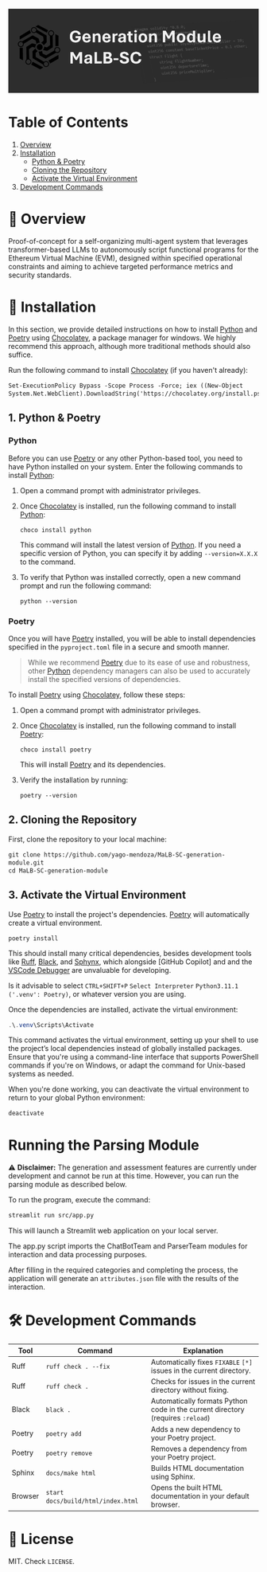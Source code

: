 
<!-- SOURCE -->
<!-- https://github.com/princeton-nlp/SWE-agent/blob/main/README.md -->

<p align="center">
  <a href="https://www.google.com/">
    <img src="assets/banner.PNG" />
  </a>
</p>

<!-- <p align="center">
  <a href="https://swe-agent.com"><strong>Website & Demo</strong></a>&nbsp; | &nbsp;
  <a href="https://discord.gg/AVEFbBn2rH"><strong>Discord</strong></a>&nbsp; | &nbsp;
  <strong>Paper [coming April 10th]</strong>
</p> -->

# Table of Contents

1. [Overview](#overview)
2. [Installation](#installation)
   - [Python & Poetry](#python-and-poetry)
   - [Cloning the Repository](#cloning-the-repository)
   - [Activate the Virtual Environment](#activate-the-virtual-environment)
3. [Development Commands](#development-commands)


# 👋 Overview <a name="overview"></a>
Proof-of-concept for a self-organizing multi-agent system that leverages transformer-based LLMs to autonomously script functional programs for the Ethereum Virtual Machine (EVM), designed within specified operational constraints and aiming to achieve targeted performance metrics and security standards.

<!-- <p align="center">
  <img src="assets/workflow.png" style="width: 90%; height: auto;">
</p> -->

# 🔧 Installation <a name="installation"></a>

In this section, we provide detailed instructions on how to install [Python](https://www.python.org/downloads/) and [Poetry](https://python-poetry.org/) using [Chocolatey](https://chocolatey.org/), a package manager for windows. We highly recommend this approach, although more traditional methods should also suffice. 

Run the following command to install [Chocolatey](https://chocolatey.org/) (if you haven't already):

  ```shell
  Set-ExecutionPolicy Bypass -Scope Process -Force; iex ((New-Object System.Net.WebClient).DownloadString('https://chocolatey.org/install.ps1'))
  ```

## 1. Python & Poetry <a name="python-and-poetry"></a>

### Python

Before you can use [Poetry](https://python-poetry.org/) or any other Python-based tool, you need to have Python installed on your system. Enter the following commands to install [Python](https://www.python.org/downloads/):

1. Open a command prompt with administrator privileges.

2. Once [Chocolatey](https://chocolatey.org/) is installed, run the following command to install [Python](https://www.python.org/downloads/):

    ```shell
    choco install python
    ```

    This command will install the latest version of [Python](https://www.python.org/downloads/). If you need a specific version of Python, you can specify it by adding `--version=X.X.X` to the command.

3. To verify that Python was installed correctly, open a new command prompt and run the following command:

   ```shell
   python --version
   ```

### Poetry

Once you will have [Poetry](https://python-poetry.org/) installed, you will be able to install dependencies specified in the `pyproject.toml` file in a secure and smooth manner. 

> While we recommend [Poetry](https://python-poetry.org/) due to its ease of use and robustness, other [Python](https://www.python.org/downloads/) dependency managers can also be used to accurately install the specified versions of dependencies.

To install [Poetry](https://python-poetry.org/) using [Chocolatey](https://chocolatey.org/), follow these steps:

1. Open a command prompt with administrator privileges.

2. Once [Chocolatey](https://chocolatey.org/) is installed, run the following command to install [Poetry](https://python-poetry.org/):

    ```shell
    choco install poetry
    ```

    This will install [Poetry](https://python-poetry.org/) and its dependencies.

3. Verify the installation by running:

    ```shell
    poetry --version
    ```

## 2. Cloning the Repository <a name="cloning-the-repository"></a>

  First, clone the repository to your local machine:

  ```shell
  git clone https://github.com/yago-mendoza/MaLB-SC-generation-module.git
  cd MaLB-SC-generation-module
  ```

## 3. Activate the Virtual Environment <a name="activate-the-virtual-environment"></a>

  Use [Poetry](https://python-poetry.org/) to install the project's dependencies. [Poetry](https://python-poetry.org/) will automatically create a virtual environment.

  ```shell
  poetry install
  ```

  This should install many critical dependencies, besides development tools like [Ruff](https://docs.astral.sh/ruff/), [Black](https://github.com/psf/black), and [Sphynx](https://www.sphinx-doc.org/en/master/), which alongside [GitHub Copilot] and and the [VSCode Debugger]() are unvaluable for developing.

  Is it advisable to select `CTRL+SHIFT+P` `Select Interpreter` `Python3.11.1 ('.venv': Poetry)`, or whatever version you are using.

  Once the dependencies are installed, activate the virtual environment:

  ```powershell
  .\.venv\Scripts\Activate
  ```

  This command activates the virtual environment, setting up your shell to use the project’s local dependencies instead of globally installed packages. Ensure that you're using a command-line interface that supports PowerShell commands if you're on Windows, or adapt the command for Unix-based systems as needed.

  When you're done working, you can deactivate the virtual environment to return to your global Python environment:

  ```powershell
  deactivate
  ```

# Running the Parsing Module <a name="development-commands"></a>

⚠️ **Disclaimer:** The generation and assessment features are currently under development and cannot be run at this time. However, you can run the parsing module as described below.

To run the program, execute the command:

```bash
streamlit run src/app.py
```

This will launch a Streamlit web application on your local server.

The app.py script imports the ChatBotTeam and ParserTeam modules for interaction and data processing purposes.

After filling in the required categories and completing the process, the application will generate an `attributes.json` file with the results of the interaction.

# 🛠 Development Commands <a name="development-commands"></a>

| Tool    | Command                           | Explanation                                                  |
|---------|-----------------------------------|--------------------------------------------------------------|
| Ruff    | `ruff check . --fix`                    | Automatically fixes `FIXABLE` `[*]` issues in the current directory.         |
| Ruff    | `ruff check .`                    | Checks for issues in the current directory without fixing.   |
| Black   | `black .`                         | Automatically formats Python code in the current directory (requires `:reload`)  |
| Poetry  | `poetry add`                      | Adds a new dependency to your Poetry project.                |
| Poetry  | `poetry remove`                   | Removes a dependency from your Poetry project.               |
| Sphinx  | `docs/make html`                  | Builds HTML documentation using Sphinx.                      |
| Browser | `start docs/build/html/index.html`| Opens the built HTML documentation in your default browser.  |

# 📄 License <a name="license"></a>
MIT. Check `LICENSE`.

